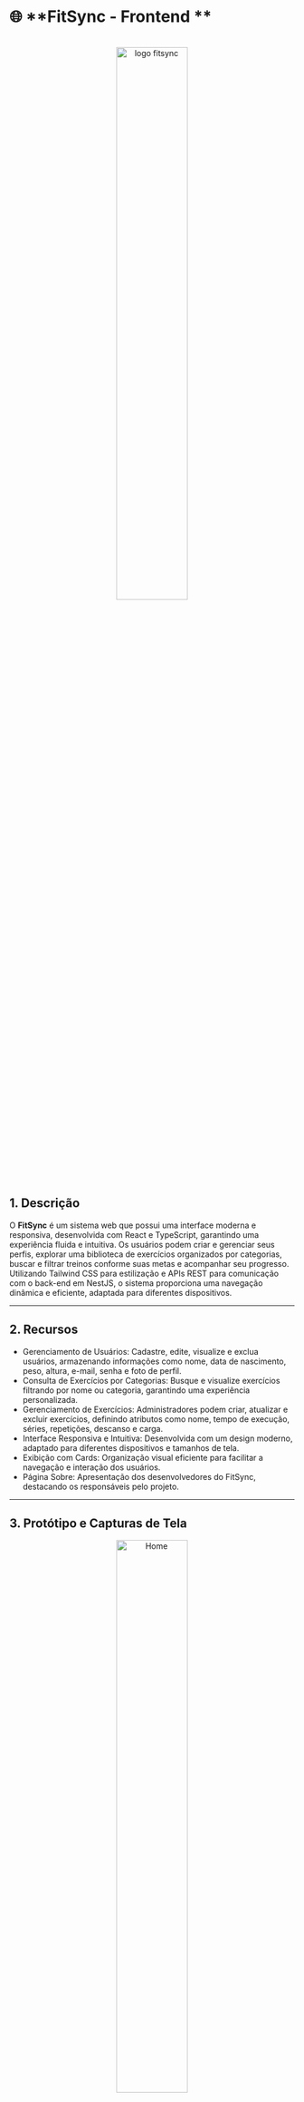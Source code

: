 # 🌐 **FitSync - Frontend **

<br />

<div align="center">
    <img src="https://ik.imagekit.io/ecspdivlw/icons/logo%20fitsync.png?updatedAt=1740674038746" title="logo fitsync" width="50%"/>
</div>

<br /><br />

## 1. Descrição

O **FitSync** é um sistema web que possui uma interface moderna e responsiva, desenvolvida com React e TypeScript, garantindo uma experiência fluida e intuitiva. Os usuários podem criar e gerenciar seus perfis, explorar uma biblioteca de exercícios organizados por categorias, buscar e filtrar treinos conforme suas metas e acompanhar seu progresso. Utilizando Tailwind CSS para estilização e APIs REST para comunicação com o back-end em NestJS, o sistema proporciona uma navegação dinâmica e eficiente, adaptada para diferentes dispositivos.

------

## 2. Recursos

 - Gerenciamento de Usuários: Cadastre, edite, visualize e exclua usuários, armazenando informações como nome, data de nascimento, peso, altura, e-mail, senha e foto de perfil.
 - Consulta de Exercícios por Categorias: Busque e visualize exercícios filtrando por nome ou categoria, garantindo uma experiência personalizada.
 - Gerenciamento de Exercícios: Administradores podem criar, atualizar e excluir exercícios, definindo atributos como nome, tempo de execução, séries, repetições, descanso e carga.
 - Interface Responsiva e Intuitiva: Desenvolvida com um design moderno, adaptado para diferentes dispositivos e tamanhos de tela.
 - Exibição com Cards: Organização visual eficiente para facilitar a navegação e interação dos usuários.
 - Página Sobre: Apresentação dos desenvolvedores do FitSync, destacando os responsáveis pelo projeto.

------

## 3. Protótipo e Capturas de Tela


<div align="center">
    <img src="https://ik.imagekit.io/ecspdivlw/Readme/home.png?updatedAt=1740759530226" title="Home" width="50%"/>
</div>
<div align="center">
    <img src="https://ik.imagekit.io/ecspdivlw/Readme/exercicio.png?updatedAt=1740759530601" title="Exercicio" width="50%"/>
</div>
<div align="center">
    <img src="https://ik.imagekit.io/ecspdivlw/Readme/sobre.png?updatedAt=1740759530879" title="Sobre" width="50%"/>
</div>
<div align="center">
    <img src="https://ik.imagekit.io/ecspdivlw/Readme/perfil.png?updatedAt=1740759531656" title="Perfil" width="50%"/>
</div>

<br />

------

## 4. Tecnologias

| Item                         | Descrição  |
| ---------------------------- | ---------- |
| **Servidor**                 | Node JS    |
| **Linguagem de programação** | TypeScript |
| **Biblioteca**               | React JS   |
| **Build**                    | Vite       |
| **Framework de Estilização** | Tailwind   |

---

## 5. Pré-requisitos

Antes de iniciar, certifique-se de ter as seguintes ferramentas instaladas:

- [Node.js](https://nodejs.org/) (v16+)
- [yarn](https://yarnpkg.com/)
- [API FitSync](https://github.com/projeto-integrador-g5-generation/FitSync-nest) 

---

## 6. Configuração e Execução

1. Clone o repositório do Projeto
2. Instale as dependências: `yarn`
3. Clone o repositório do Projeto Backend: [Link](link do repositório do Backend)
4. Siga as instruções de **Configuração e Execução** descritas no README do Projeto Backend
5. Adicione o endereço de execução do projeto na variável de ambiente **VITE_API_URL**, no projeto React
6. Execute o Projeto React: `yarn dev`
7. A aplicação React estará disponível no endereço: `http://localhost:5173`

---

## 7. Estrutura do Projeto

```plaintext
src/
│
├── components/       # Componentes reutilizáveis
├── contexts/         # Gerenciamento de estado global (ex: autenticação)
├── models/           # Estrutura de dados da aplicação-
├── pages/            # Páginas da aplicação
├── services/         # Integração com a API (requisições HTTP)
├── utils/            # Funções auxiliares (alerts)
└── App.tsx           # Componente principal da aplicação
```

---

## 8. Como Contribuir

1. Faça um fork do projeto
2. Crie uma branch com a sua feature (`git checkout -b minha-feature`)
3. Commit suas mudanças (`git commit -m 'Adiciona nova feature'`)
4. Faça um push para a branch (`git push origin minha-feature`)
5. Abra um Pull Request